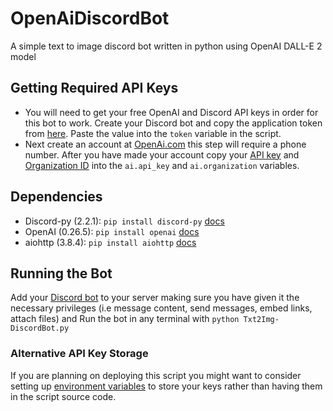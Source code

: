# OpenAiDiscordBot
A simple text to image discord bot written in python using OpenAI DALL-E 2 model 

## Getting Required API Keys
* You will need to get your free OpenAI and Discord API keys in order for this bot to work. Create your Discord bot and copy the application token from [here](https://discord.com/developers/applications/). Paste the value into the `token` variable in the script. 
* Next create an account at [OpenAi.com](https://openai.com/) this step will require a phone number. After you have made your account copy your [API key](https://platform.openai.com/account/api-keys) and [Organization ID](https://platform.openai.com/account/org-settings) into the `ai.api_key` and `ai.organization` variables.

## Dependencies
* Discord-py (2.2.1): `pip install discord-py` [docs](https://discordpy.readthedocs.io/en/stable/)
* OpenAI (0.26.5): `pip install openai` [docs](https://platform.openai.com/docs/api-reference/introduction)
* aiohttp (3.8.4): `pip install aiohttp` [docs](https://pypi.org/project/aiohttp/)

## Running the Bot
Add your [Discord bot](https://discord.com/developers/applications/) to your server making sure you have given it the necessary privileges (i.e message content, send messages, embed links, attach files) and Run the bot in any terminal with `python Txt2Img-DiscordBot.py`  

### Alternative API Key Storage
If you are planning on deploying this script you might want to consider setting up [environment variables](https://help.openai.com/en/articles/5112595-best-practices-for-api-key-safety) to store your keys rather than having them in the script source code.
